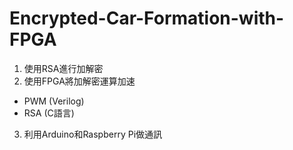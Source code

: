# Encrypted-Car-Formation-with-FPGA
1. 使用RSA進行加解密
2. 使用FPGA將加解密運算加速
  - PWM (Verilog)
  - RSA (C語言)
3. 利用Arduino和Raspberry Pi做通訊

